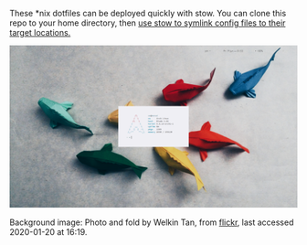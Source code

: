 These \*nix dotfiles can be deployed quickly with stow. You can clone this repo to your home directory, then [use stow to symlink config files to their target locations.](http://brandon.invergo.net/news/2012-05-26-using-gnu-stow-to-manage-your-dotfiles.html) 


![Koi-rice](https://github.com/opmorgan/dots/blob/master/.glamour-shots/06-19-20_0153-58.png?raw=true)

Background image: Photo and fold by Welkin Tan, from [flickr](https://www.flickr.com/photos/142336460@N07/31924963873), last accessed 2020-01-20 at 16:19.

